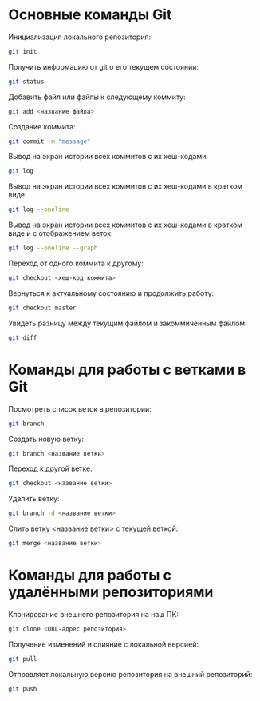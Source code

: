 # Основные команды Git

Инициализация локального репозитория:
```sh
git init
```

Получить информацию от git о его текущем состоянии:
```sh
git status
```

Добавить файл или файлы к следующему коммиту:
```sh
git add <название файла>
```

Создание коммита:
```sh
git commit -m "message"
```

Вывод на экран истории всех коммитов с их хеш-кодами:
```sh
git log
```

Вывод на экран истории всех коммитов с их хеш-кодами в кратком виде:
```sh
git log --oneline
```

Вывод на экран истории всех коммитов с их хеш-кодами в кратком виде и с отображением веток:
```sh
git log --oneline --graph
```

Переход от одного коммита к другому:
```sh
git checkout <хеш-код коммита>
```

Вернуться к актуальному состоянию и продолжить работу:
```sh
git checkout master
```

Увидеть разницу между текущим файлом и закоммиченным файлом:
```sh
git diff
```

# Команды для работы с ветками в Git

Посмотреть список веток в репозитории:
```sh
git branch
```

Создать новую ветку:
```sh
git branch <название ветки>
```

Переход к другой ветке:
```sh
git checkout <название ветки>
```

Удалить ветку:
```sh
git branch -d <название ветки>
```

Слить ветку <название ветки> с текущей веткой:
```sh
git merge <название ветки>
```

# Команды для работы с удалёнными репозиториями

Клонирование внешнего репозитория на наш ПК:
```sh
git clone <URL-адрес репозитория>
```

Получение изменений и слияние с локальной версией:
```sh
git pull
```

Отправляет локальную версию репозитория на внешний репозиторий:
```sh
git push
```